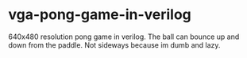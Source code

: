 # vga-pong-game-in-verilog
640x480 resolution pong game in verilog. The ball can bounce up and down from the paddle. Not sideways because im dumb and lazy.
